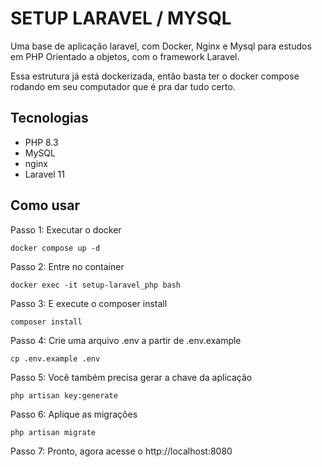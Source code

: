 # SETUP LARAVEL / MYSQL

Uma base de aplicação laravel, com Docker, Nginx e Mysql para estudos em PHP Orientado a objetos, com o framework Laravel.

Essa estrutura já está dockerizada, então basta ter o docker compose rodando em seu computador que é pra dar tudo certo.

## Tecnologias

- PHP 8.3
- MySQL
- nginx
- Laravel 11

## Como usar

Passo 1: Executar o docker

`docker compose up -d`

Passo 2: Entre no container

`docker exec -it setup-laravel_php bash`

Passo 3: E execute o composer install

`composer install`

Passo 4: Crie uma arquivo .env a partir de .env.example

`cp .env.example .env`

Passo 5: Você também precisa gerar a chave da aplicação

`php artisan key:generate`

Passo 6: Aplique as migrações

`php artisan migrate`

Passo 7: Pronto, agora acesse o http://localhost:8080
